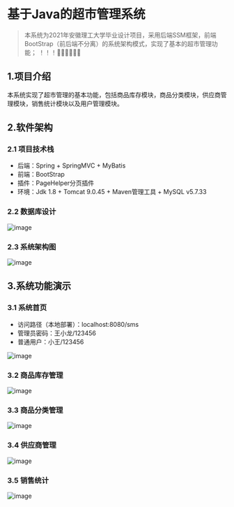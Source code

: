 # 基于Java的超市管理系统

> 本系统为2021年安徽理工大学毕业设计项目，采用后端SSM框架，前端BootStrap（前后端不分离）的系统架构模式，实现了基本的超市管理功能；
！！！🕵️‍♀️🕵️‍♀️🕵️‍♀️

## 1.项目介绍
本系统实现了超市管理的基本功能，包括商品库存模块，商品分类模块，供应商管理模块，销售统计模块以及用户管理模块。

## 2.软件架构
### 2.1 项目技术栈
- 后端：Spring + SpringMVC + MyBatis
- 前端：BootStrap
- 插件：PageHelper分页插件
- 环境：Jdk 1.8 + Tomcat 9.0.45 + Maven管理工具 + MySQL v5.7.33

### 2.2 数据库设计
![image](https://user-images.githubusercontent.com/42307653/120094835-4b060a00-c155-11eb-877e-ac578682e0e2.png)

### 2.3 系统架构图
![image](https://user-images.githubusercontent.com/42307653/120094572-a636fd00-c153-11eb-93ae-6566bbaca447.png)

## 3.系统功能演示
### 3.1 系统首页
- 访问路径（本地部署）：localhost:8080/sms
- 管理员密码：王小龙/123456
- 普通用户：小王/123456 

![image](https://user-images.githubusercontent.com/42307653/119770663-142eba80-beef-11eb-8770-f6919fe447ab.png)

### 3.2 商品库存管理
![image](https://user-images.githubusercontent.com/42307653/119770773-3c1e1e00-beef-11eb-8375-b312a9f56afb.png)

### 3.3 商品分类管理
![image](https://user-images.githubusercontent.com/42307653/119771358-2826ec00-bef0-11eb-997b-cd50583c7e23.png)

### 3.4 供应商管理
![image](https://user-images.githubusercontent.com/42307653/119771388-36750800-bef0-11eb-90c4-08ee67a926e8.png)

### 3.5 销售统计
![image](https://user-images.githubusercontent.com/42307653/119771412-3f65d980-bef0-11eb-99c4-e17c8b599f49.png)



